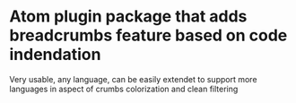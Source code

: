# Atom plugin package that adds breadcrumbs feature based on code indendation

Very usable, any language, can be easily extendet to support more languages in aspect of crumbs colorization and clean filtering

